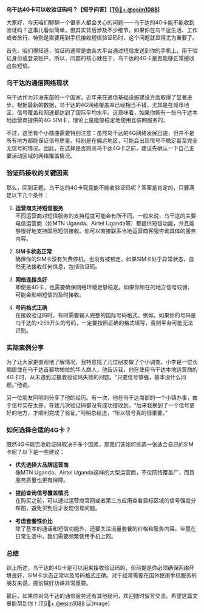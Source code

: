 **乌干达4G卡可以收验证码吗？【知乎问答】[[TG💪+ @esim1088](https://t.me/s/esim1088)]**

大家好，今天咱们聊聊一个很多人都会关心的问题——乌干达的4G卡能不能收到验证码？这事儿看似简单，但其实背后涉及不少细节。如果你在乌干达生活、工作或者旅行，特别是需要用到手机接收短信验证码时，这个问题就显得尤为重要了。

首先，咱们得知道，验证码通常是由各大平台通过短信发送到你的手机上，用于验证身份或登录账户。所以，问题的核心就在于，乌干达的4G卡是否能够正常接收这些短信。

### 乌干达的通信网络现状

乌干达作为非洲东部的一个国家，近年来在通信基础设施建设方面取得了显著进步。根据最新的数据，乌干达的4G网络覆盖率已经相当不错，尤其是在城市地区，信号覆盖和网速都达到了国际平均水平。这意味着，如果你拥有一张乌干达本地运营商提供的4G SIM卡，理论上是能够稳定地使用互联网服务的。

不过，这里有个小插曲需要特别注意：虽然乌干达的4G网络发展迅速，但并不是所有地方都能保证信号质量。特别是在偏远地区，可能会出现信号不稳定甚至完全无信号的情况。因此，在选择是否购买乌干达4G卡之前，建议先确认一下自己主要活动区域的网络覆盖情况。

### 验证码接收的关键因素

那么，回到正题，乌干达的4G卡究竟能不能收验证码呢？答案是肯定的，只要满足以下几个条件：

1. **运营商支持短信服务**  
   不同运营商对短信服务的支持程度可能会有所不同。一般来说，乌干达的主要电信运营商（如MTN Uganda、Airtel Uganda等）都提供短信功能，并且能够很好地支持国际短信接收。你可以直接联系当地运营商客服咨询具体的服务内容。

2. **SIM卡状态正常**  
   确保你的SIM卡没有欠费停机，也没有被锁定。如果SIM卡处于异常状态，自然无法接收任何信息，包括验证码。

3. **网络连接良好**  
   即使是4G卡，也需要确保网络环境足够稳定。如果你所在的地方信号较弱，可能会影响短信的及时接收。

4. **号码格式正确**  
   在接收验证码时，有时需要输入完整的国际号码格式。例如，如果你的号码是乌干达的+256开头的号码，一定要按照正确的格式填写，否则平台可能无法识别。

### 实际案例分享

为了让大家更直观地了解情况，我特意找了几位朋友做了个小调查。小李是一位长期居住在乌干达首都坎帕拉的华人商人，他告诉我，他在使用乌干达本地运营商的4G卡时，从未遇到过接收验证码失败的问题。“只要信号够强，基本没什么问题。”他说。

另一位朋友阿明则分享了他的经历。有一次，他在乌干达南部的一个小镇办事，由于信号实在太差，导致几次验证码都没有成功接收到。“后来我换到了一个信号更好的地方，才顺利完成了验证。”阿明总结道，“所以信号真的很重要。”

### 如何选择合适的4G卡？

既然4G卡能否收验证码取决于多个因素，那我们该如何挑选一张适合自己的SIM卡呢？以下是一些建议：

- **优先选择大品牌运营商**  
  像MTN Uganda、Airtel Uganda这样的大型运营商，不仅网络覆盖广，而且服务质量也更有保障。

- **提前查询信号覆盖情况**  
  在购买之前，可以通过运营商官网或者第三方应用查看目标区域的信号强度分布图，避免买到后才发现信号问题。

- **考虑套餐性价比**  
  除了基本的通话和短信功能外，还要关注流量套餐的价格和服务内容。毕竟在日常生活中，我们需要频繁使用手机上网。

### 总结

综上所述，乌干达的4G卡是可以用来接收验证码的，但前提是你必须确保网络环境良好、SIM卡状态正常以及号码格式正确。对于经常需要在国外使用手机服务的朋友来说，提前做好功课非常重要。

最后，如果你对乌干达的通信服务还有其他疑问，欢迎随时留言交流。希望这篇文章能帮到你！[[TG💪+ @esim1088](https://t.me/s/esim1088) ![Image](https://i.postimg.cc/4NQfJmqS/Snipaste-2025-05-13-00-14-12.png)]